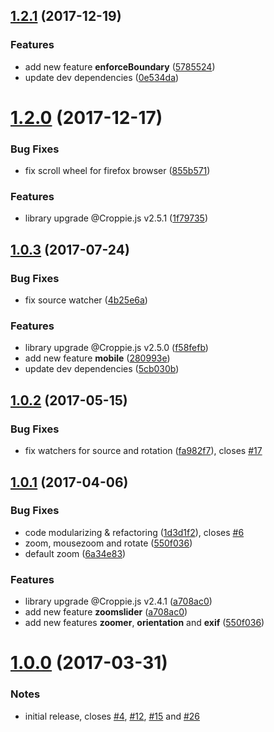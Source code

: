 <a name="1.2.1"></a>
## [1.2.1](https://github.com/allenRoyston/ngCroppie/compare/1.2.0...1.2.1) (2017-12-19)

### Features
* add new feature **enforceBoundary** ([5785524](https://github.com/allenRoyston/ngCroppie/commit/5785524))
* update dev dependencies ([0e534da](https://github.com/allenRoyston/ngCroppie/commit/0e534da))


<a name="1.2.0"></a>
# [1.2.0](https://github.com/allenRoyston/ngCroppie/compare/1.0.3...1.2.0) (2017-12-17)

### Bug Fixes
* fix scroll wheel for firefox browser ([855b571](https://github.com/allenRoyston/ngCroppie/commit/855b571))

### Features
* library upgrade @Croppie.js v2.5.1 ([1f79735](https://github.com/allenRoyston/ngCroppie/commit/1f79735))


<a name="1.0.3"></a>
## [1.0.3](https://github.com/allenRoyston/ngCroppie/compare/1.0.2...1.0.3) (2017-07-24)

### Bug Fixes
* fix source watcher ([4b25e6a](https://github.com/allenRoyston/ngCroppie/commit/4b25e6a))

### Features
* library upgrade @Croppie.js v2.5.0 ([f58fefb](https://github.com/allenRoyston/ngCroppie/commit/f58fefb))
* add new feature **mobile** ([280993e](https://github.com/allenRoyston/ngCroppie/commit/280993e))
* update dev dependencies ([5cb030b](https://github.com/allenRoyston/ngCroppie/commit/5cb030b))


<a name="1.0.2"></a>
## [1.0.2](https://github.com/allenRoyston/ngCroppie/compare/1.0.1...1.0.2) (2017-05-15)

### Bug Fixes
* fix watchers for source and rotation ([fa982f7](https://github.com/allenRoyston/ngCroppie/commit/fa982f7)),  closes [#17](https://github.com/allenRoyston/ngCroppie/issues/17)


<a name="1.0.1"></a>
## [1.0.1](https://github.com/allenRoyston/ngCroppie/compare/1.0.0...1.0.1) (2017-04-06)

### Bug Fixes
* code modularizing & refactoring ([1d3d1f2](https://github.com/allenRoyston/ngCroppie/commit/1d3d1f2)), closes [#6](https://github.com/allenRoyston/ngCroppie/issues/6)
* zoom, mousezoom and rotate ([550f036](https://github.com/allenRoyston/ngCroppie/commit/550f036))
* default zoom ([6a34e83](https://github.com/allenRoyston/ngCroppie/commit/550f036))

### Features
* library upgrade @Croppie.js v2.4.1 ([a708ac0](https://github.com/allenRoyston/ngCroppie/commit/a708ac0))
* add new feature **zoomslider** ([a708ac0](https://github.com/allenRoyston/ngCroppie/commit/a708ac0))
* add new features **zoomer**, **orientation** and **exif** ([550f036](https://github.com/allenRoyston/ngCroppie/commit/550f036))


<a name="1.0.0"></a>
# [1.0.0](https://github.com/allenRoyston/ngCroppie/compare/ab9e64c...1.0.0) (2017-03-31)

### Notes
* initial release, closes [#4](https://github.com/allenRoyston/ngCroppie/issues/4), [#12](https://github.com/allenRoyston/ngCroppie/issues/12), [#15](https://github.com/allenRoyston/ngCroppie/issues/15) and [#26](https://github.com/allenRoyston/ngCroppie/issues/26)

